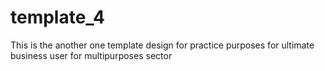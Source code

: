 # template_4
This is the another one template design for practice purposes for ultimate business user for multipurposes sector

